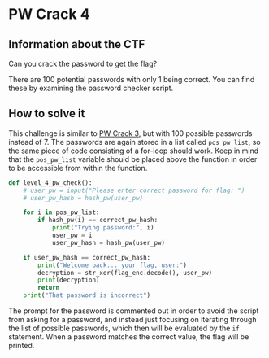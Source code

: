 # PW Crack 4

## Information about the CTF
Can you crack the password to get the flag?

There are 100 potential passwords with only 1 being correct. You can find these by examining the password checker script.

## How to solve it
This challenge is similar to [PW Crack 3](../PW%20Crack%203), but with 100 possible passwords instead of 7. The passwords are again stored in a list called `pos_pw_list`, so the same piece of code consisting of a for-loop should work. Keep in mind that the `pos_pw_list` variable should be placed above the function in order to be accessible from within the function.

```python
def level_4_pw_check():
    # user_pw = input("Please enter correct password for flag: ")
    # user_pw_hash = hash_pw(user_pw)

    for i in pos_pw_list:
        if hash_pw(i) == correct_pw_hash:
            print("Trying password:", i)
            user_pw = i
            user_pw_hash = hash_pw(user_pw)

    if user_pw_hash == correct_pw_hash:
        print("Welcome back... your flag, user:")
        decryption = str_xor(flag_enc.decode(), user_pw)
        print(decryption)
        return
    print("That password is incorrect")
```

The prompt for the password is commented out in order to avoid the script from asking for a password, and instead just focusing on iterating through the list of possible passwords, which then will be evaluated by the `if` statement. When a password matches the correct value, the flag will be printed.

